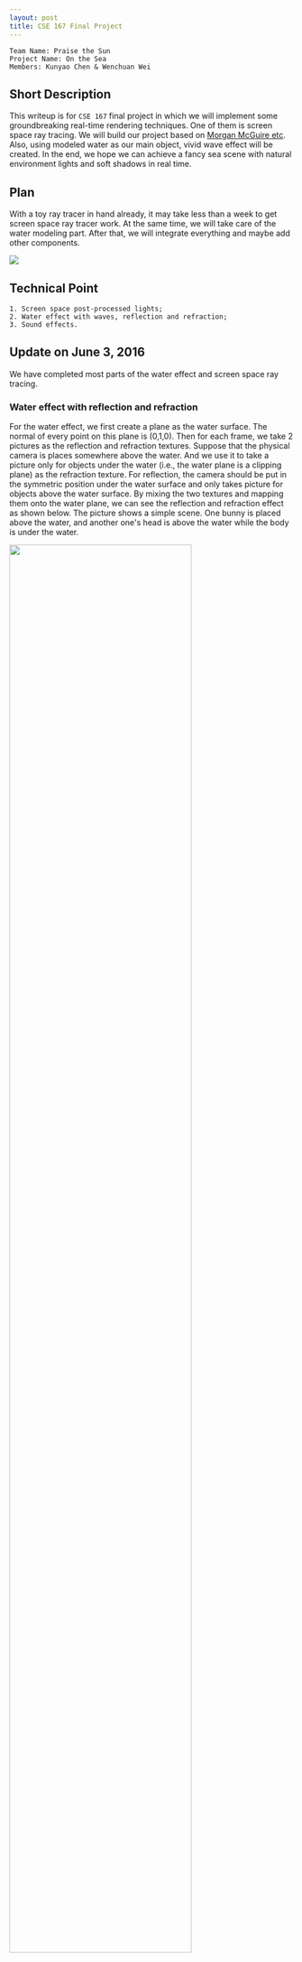```yaml
---
layout: post
title: CSE 167 Final Project
---
```

    Team Name: Praise the Sun
    Project Name: On the Sea
    Members: Kunyao Chen & Wenchuan Wei


## Short Description

This writeup is for `CSE 167` final project in which we will implement some groundbreaking real-time rendering techniques. One of them is screen space ray tracing. We will build our project based on [Morgan McGuire etc](http://jcgt.org/published/0003/04/04/). Also, using modeled water as our main object, vivid wave effect will be created. In the end, we hope we can achieve a fancy sea scene with natural environment lights and soft shadows in real time.

## Plan

With a toy ray tracer in hand already, it may take less than a week to get screen space ray tracer work. At the same time, we will take care of the water modeling part. After that, we will integrate everything and maybe add other components.

<img src="../img5/rt.jpg">

## Technical Point

    1. Screen space post-processed lights;
    2. Water effect with waves, reflection and refraction;
    3. Sound effects.

## Update on June 3, 2016
We have completed most parts of the water effect and screen space ray tracing. 

### Water effect with reflection and refraction

For the water effect, we first create a plane as the water surface. The normal of every point on this plane is (0,1,0). Then for each frame, we take 2 pictures as the reflection and refraction textures. 
Suppose that the physical camera is places somewhere above the water. And we use it to take a picture only for objects under the water (i.e., the water plane is a clipping plane) as the refraction texture.
For reflection, the camera should be put in the symmetric position under the water surface and only takes picture for objects above the water surface. By mixing the two textures and mapping them onto the water plane, we can see the reflection and refraction effect as shown below.
The picture shows a simple scene. One bunny is placed above the water, and another one's head is above the water while the body is under the water.

<img src="../img5/water1.jpg" width="80%" height="80%" style="display:inline"/>

### Ripples on the water surface

To make the water more realistic, we want to add some ripples on the water surface. We used a dudv map to realize ripples. Using the red and green components of dudv map as offsets, we can distort the pixels of the reflection and refraction textures. The water surface with ripples is shown below.

<img src="../img5/water2.jpg" width="80%" height="80%" style="display:inline"/>

### Screen space ray tracing

It could save much time to trace ray in screen space. We choose to build up everything in fragment shader, so the procedure is just like in deferred shading: we save world space normal, position, diffuse color, depth for every pixel in a buffer in the first pass. Then do the ray tracing in screen space in the second pass. The biggest issues are as following: 1. There is no simple proportional relationship between camera space cooridnates and screen space cooridnates. The reuslt in [Morgan McGuire's paper](http://jcgt.org/published/0003/04/04/) is not quite accurate. 2. There is an aliasing problem as sample rate of depth buffer is limited. We have to carefully choose `bias` and  `zThickness` to make it right.

We test the result with a simple scene(floor, bunny and a mirror). As we can see, although there is still some aliasings when the angle between view direction and normal is large, also, the bunny in the mirror is sort of blurred, the overall result is quite satisfying. As we focus on real time application, the artifect is enduarable.

![](../img5/bunnyInTheMirror.gif)

## Update on June 6, 2016

    Note: We change our Team name to PTS, 
          and project name to "Bunny and Water" 

## The following shows all the technical features of our final project.

(1) Water effect with reflection and refraction

In the following screenshot, head of the bunny is above the water and the body is under the water. You can see both the reflection and refractions, as well as the ripples.

<img src="../img5/water_final.PNG" width="80%" height="80%" style="display:inline"/>

We also use a normal map on the water surface, which enables specular highlight on the water surface.

<img src="../img5/water_final_light.PNG" width="80%" height="80%" style="display:inline"/>

(2) Screen Space Ray Tracing

With ray tracing, we can implement fancier environment mapping. As you can see in the screen shot, bunny can map floor texture and the other bunny, floor can reflect those bunnies.

<img src="../img5/1.PNG" width="80%" height="80%" style="display:inline"/>
<img src="../img5/2.PNG" width="80%" height="80%" style="display:inline"/>

In addition, we can obtain shadows: 
<img src="../img5/3.PNG" width="80%" height="80%" style="display:inline"/>

Better than shadow mapping, using ray cones, we can achieve soft shadows:
<img src="../img5/4.PNG" width="80%" height="80%" style="display:inline"/>

## For more detail, please see: [our short video](https://www.youtube.com/watch?v=PPq9hJA3th4)











